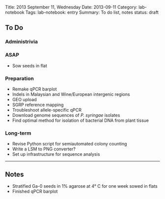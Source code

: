 Title: 2013 September 11, Wednesday
Date: 2013-09-11
Category: lab-notebook
Tags: lab-notebook: entry
Summary: To do list, notes
status: draft

## To Do ##

### Administrivia ###

### ASAP ###
- Sow seeds in flat

### Preparation ###

- Remake qPCR barplot
- Indels in Malaysian and Wine/European intergenic regions
- GEO upload
- SGRP reference mapping
- Troubleshoot allele-specific qPCR
- Download genome sequences of _P. syringae_ isolates
- Find optimal method for isolation of bacterial DNA from plant tissue

### Long-term ###

- Revise Python script for semiautomated colony counting
- Write a LSM to PNG converter?
- Set up infrastructure for sequence analysis

***

## Notes ##

- Stratified Ga-0 seeds in 1% agarose at 4&deg; C for one week sowed in flats
- Finished qPCR barplot 
